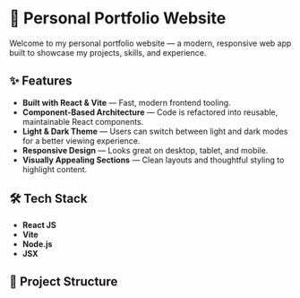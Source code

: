 # 🚀 Personal Portfolio Website

Welcome to my personal portfolio website — a modern, responsive web app built to showcase my projects, skills, and experience.

## ✨ Features

- **Built with React & Vite** — Fast, modern frontend tooling.
- **Component-Based Architecture** — Code is refactored into reusable, maintainable React components.
- **Light & Dark Theme** — Users can switch between light and dark modes for a better viewing experience.
- **Responsive Design** — Looks great on desktop, tablet, and mobile.
- **Visually Appealing Sections** — Clean layouts and thoughtful styling to highlight content.

## 🛠️ Tech Stack

- **React JS**
- **Vite**
- **Node.js**
- **JSX**

## 📁 Project Structure

